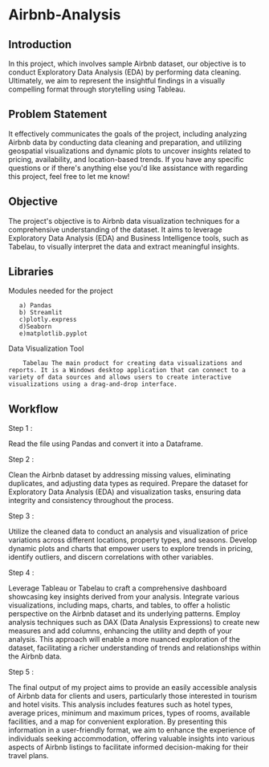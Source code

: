 # Airbnb-Analysis
## Introduction
 In this project, which involves sample Airbnb dataset, our objective is to conduct Exploratory Data Analysis (EDA) by performing data cleaning. Ultimately, we aim to represent the insightful findings in a visually compelling format through storytelling using Tableau.

 ## Problem Statement
 It effectively communicates the goals of the project, including analyzing Airbnb data by conducting data cleaning and preparation, and utilizing geospatial visualizations and dynamic plots to uncover insights related to pricing, availability, and location-based trends. If you have any specific questions or if there's anything else you'd like assistance with regarding this project, feel free to let me know!

 ## Objective 
 The project's objective is to Airbnb data visualization techniques for a comprehensive understanding of the dataset. It aims to leverage Exploratory Data Analysis (EDA) and Business Intelligence tools, such as Tabelau, to visually interpret the data and extract meaningful insights.

 ## Libraries
 Modules needed for the project

       a) Pandas
       b) Streamlit
       c)plotly.express 
       d)Seaborn 
       e)matplotlib.pyplot

 Data Visualization Tool 
 
        Tabelau The main product for creating data visualizations and reports. It is a Windows desktop application that can connect to a variety of data sources and allows users to create interactive visualizations using a drag-and-drop interface.

## Workflow

Step 1 :

Read the file using Pandas and convert it into a Dataframe.

Step 2 :

Clean the Airbnb dataset by addressing missing values, eliminating duplicates, and adjusting data types as required. Prepare the dataset for Exploratory Data Analysis (EDA) and visualization tasks, ensuring data integrity and consistency throughout the process.

Step 3 :

Utilize the cleaned data to conduct an analysis and visualization of price variations across different locations, property types, and seasons. Develop dynamic plots and charts that empower users to explore trends in pricing, identify outliers, and discern correlations with other variables.

Step 4 :

Leverage Tableau or Tabelau to craft a comprehensive dashboard showcasing key insights derived from your analysis. Integrate various visualizations, including maps, charts, and tables, to offer a holistic perspective on the Airbnb dataset and its underlying patterns. Employ analysis techniques such as DAX (Data Analysis Expressions) to create new measures and add columns, enhancing the utility and depth of your analysis. This approach will enable a more nuanced exploration of the dataset, facilitating a richer understanding of trends and relationships within the Airbnb data.

Step 5 :

The final output of my project aims to provide an easily accessible analysis of Airbnb data for clients and users, particularly those interested in tourism and hotel visits. This analysis includes features such as hotel types, average prices, minimum and maximum prices, types of rooms, available facilities, and a map for convenient exploration. By presenting this information in a user-friendly format, we aim to enhance the experience of individuals seeking accommodation, offering valuable insights into various aspects of Airbnb listings to facilitate informed decision-making for their travel plans.

                                                    

